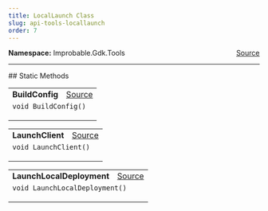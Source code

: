 ```yaml
---
title: LocalLaunch Class
slug: api-tools-locallaunch
order: 7
---
```


<p><b>Namespace:</b> Improbable.Gdk.Tools<span style="float: right"><a href="https://www.github.com/spatialos/gdk-for-unity/blob/0.3.3/workers/unity/Packages/io.improbable.gdk.tools/LocalLaunch.cs/#L12">Source</a></span></p>











</p>
<hr style="width:100%; border-top-color:#d8d8d8" />
## Static Methods


</p>


<table class="io-api-doc">    <tr>        <td class="io-api-doc-name"><a id="buildconfig"></a><b>BuildConfig</b></td>        <td class="io-api-doc-source"><a href="https://www.github.com/spatialos/gdk-for-unity/blob/0.3.3/workers/unity/Packages/io.improbable.gdk.tools/LocalLaunch.cs/#L64">Source</a></td>    </tr>    <tr>        <td class="io-api-doc-content" colspan="2"><code>void BuildConfig()</code></p></td>    </tr></table>
<table class="io-api-doc">    <tr>        <td class="io-api-doc-name"><a id="launchclient"></a><b>LaunchClient</b></td>        <td class="io-api-doc-source"><a href="https://www.github.com/spatialos/gdk-for-unity/blob/0.3.3/workers/unity/Packages/io.improbable.gdk.tools/LocalLaunch.cs/#L77">Source</a></td>    </tr>    <tr>        <td class="io-api-doc-content" colspan="2"><code>void LaunchClient()</code></p></td>    </tr></table>
<table class="io-api-doc">    <tr>        <td class="io-api-doc-name"><a id="launchlocaldeployment"></a><b>LaunchLocalDeployment</b></td>        <td class="io-api-doc-source"><a href="https://www.github.com/spatialos/gdk-for-unity/blob/0.3.3/workers/unity/Packages/io.improbable.gdk.tools/LocalLaunch.cs/#L209">Source</a></td>    </tr>    <tr>        <td class="io-api-doc-content" colspan="2"><code>void LaunchLocalDeployment()</code></p></td>    </tr></table>






